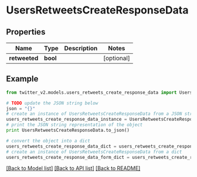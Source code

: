 # UsersRetweetsCreateResponseData


## Properties
Name | Type | Description | Notes
------------ | ------------- | ------------- | -------------
**retweeted** | **bool** |  | [optional] 

## Example

```python
from twitter_v2.models.users_retweets_create_response_data import UsersRetweetsCreateResponseData

# TODO update the JSON string below
json = "{}"
# create an instance of UsersRetweetsCreateResponseData from a JSON string
users_retweets_create_response_data_instance = UsersRetweetsCreateResponseData.from_json(json)
# print the JSON string representation of the object
print UsersRetweetsCreateResponseData.to_json()

# convert the object into a dict
users_retweets_create_response_data_dict = users_retweets_create_response_data_instance.to_dict()
# create an instance of UsersRetweetsCreateResponseData from a dict
users_retweets_create_response_data_form_dict = users_retweets_create_response_data.from_dict(users_retweets_create_response_data_dict)
```
[[Back to Model list]](../README.md#documentation-for-models) [[Back to API list]](../README.md#documentation-for-api-endpoints) [[Back to README]](../README.md)


